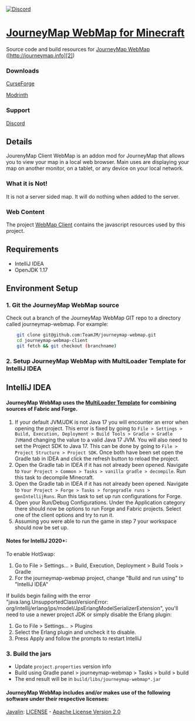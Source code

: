 [![Discord](https://badgen.net/badge/icon/discord?icon=discord&label)](https://discord.gg/eP8gE69)
# [JourneyMap WebMap for Minecraft][1]

Source code and build resources for [JourneyMap WebMap][2] ([http://journeymap.info][2])

### Downloads
[CurseForge][6]

[Modrinth][7]

### Support
[Discord][5]

## Details
JourenyMap Client WebMap is an addon mod for JourneyMap that allows you to view your map in a local web browser. 
Main uses are displaying your map on another monitor, on a tablet, or any device on your local network. 

### What it is Not! 
It is not a server sided map. It will do nothing when added to the server. 

### Web Content
The project [WebMap Client][4] contains the javascript resources used by this project. 

## Requirements

* IntelliJ IDEA
* OpenJDK 1.17

## Environment Setup

### 1. Git the JourneyMap WebMap source

Check out a branch of the JourneyMap WebMap GIT repo to a directory called journeymap-webmap.  For example:

```sh
    git clone git@github.com:TeamJM/journeymap-webmap.git   
    cd journeymap-webmap-client
    git fetch && git checkout (branchname)
```

### 2. Setup JourneyMap WebMap with MultiLoader Template for IntelliJ IDEA

## IntelliJ IDEA
#### JourneyMap WebMap uses the [MultiLoader Template][3] for combining sources of Fabric and Forge.


1. If your default JVM/JDK is not Java 17 you will encounter an error when opening the project. This error is fixed by going to `File > Settings > Build, Execution, Deployment > Build Tools > Gradle > Gradle JVM`and changing the value to a valid Java 17 JVM. You will also need to set the Project SDK to Java 17. This can be done by going to `File > Project Structure > Project SDK`. Once both have been set open the Gradle tab in IDEA and click the refresh button to reload the project.
2. Open the Gradle tab in IDEA if it has not already been opened. Navigate to `Your Project > Common > Tasks > vanilla gradle > decompile`. Run this task to decompile Minecraft.
3. Open the Gradle tab in IDEA if it has not already been opened. Navigate to `Your Project > Forge > Tasks > forgegradle runs > genIntellijRuns`. Run this task to set up run configurations for Forge.
4. Open your Run/Debug Configurations. Under the Application category there should now be options to run Forge and Fabric projects. Select one of the client options and try to run it.
5. Assuming you were able to run the game in step 7 your workspace should now be set up.


#### Notes for IntelliJ 2020+:

To enable HotSwap:

1. Go to File > Settings... > Build, Execution, Deployment > Build Tools > Gradle
2. For the journeymap-webmap project, change "Build and run using" to "IntelliJ IDEA"

If builds begin failing with the error "java.lang.UnsupportedClassVersionError:
org/intellij/erlang/jps/model/JpsErlangModelSerializerExtension", you'll need to use a newer project JDK or simply
disable the Erlang plugin:

1. Go to File > Settings... > Plugins
2. Select the Erlang plugin and uncheck it to disable.
3. Press Apply and follow the prompts to restart IntelliJ

### 3. Build the jars

* Update `project.properties` version info
* Build using Gradle panel > journeymap-webmap > Tasks > build > build
* The end result will be in `build/libs/journeymap-webmap*.jar`

#### JourneyMap WebMap includes and/or makes use of the following software under their respective licenses:
[Javalin][8]:
[LICENSE][9] - [Apache License Version 2.0][10]

[1]: https://github.com:TeamJM/journeymap-webmap

[2]: http://journeymap.info

[3]: https://github.com/jaredlll08/MultiLoader-Template

[4]: https://github.com/TeamJM/webmap-client

[5]: https://discord.com/invite/eP8gE69

[6]: https://www.curseforge.com/minecraft/mc-mods/journeymap-web-map

[7]: https://modrinth.com/mod/journeymap-web-map

[8]: https://github.com/javalin/javalin

[9]: https://github.com/javalin/javalin/blob/master/LICENSE

[10]: http://www.apache.org/licenses/
